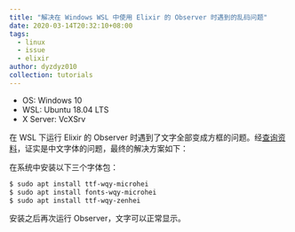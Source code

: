 ```yaml
---
title: "解决在 Windows WSL 中使用 Elixir 的 Observer 时遇到的乱码问题"
date: 2020-03-14T20:32:10+08:00
tags:
  - linux
  - issue
  - elixir
author: dyzdyz010
collection: tutorials
---
```


- OS: Windows 10
- WSL: Ubuntu 18.04 LTS
- X Server: VcXSrv

在 WSL 下运行 Elixir 的 Observer 时遇到了文字全部变成方框的问题。经[查询资料](https://www.cnblogs.com/freestylesoccor/articles/9630758.html)，证实是中文字体的问题，最终的解决方案如下：

在系统中安装以下三个字体包：

```bash
$ sudo apt install ttf-wqy-microhei
$ sudo apt install fonts-wqy-microhei
$ sudo apt install ttf-wqy-zenhei
```

安装之后再次运行 Observer，文字可以正常显示。